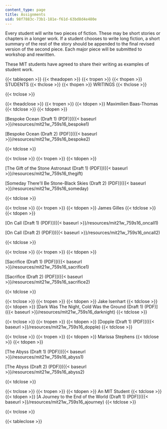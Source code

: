 ```yaml
---
content_type: page
title: Assignments
uid: 98f7883c-73b1-181e-f61d-63bd8d4e480e
---
```


Every student will write two pieces of fiction. These may be short stories or chapters in a longer work. If a student chooses to write long fiction, a short summary of the rest of the story should be appended to the final revised version of the second piece. Each major piece will be submitted to workshop and rewritten.

These MIT students have agreed to share their writing as examples of student work.

{{< tableopen >}}
{{< theadopen >}}
{{< tropen >}}
{{< thopen >}}
STUDENTS
{{< thclose >}}
{{< thopen >}}
WRITINGS
{{< thclose >}}

{{< trclose >}}

{{< theadclose >}}
{{< tropen >}}
{{< tdopen >}}
Maximilien Baas-Thomas
{{< tdclose >}}
{{< tdopen >}}


[Bespoke Ocean (Draft 1) (PDF)]({{< baseurl >}}/resources/mit21w_759s16_bespoke1)

[Bespoke Ocean (Draft 2) (PDF)]({{< baseurl >}}/resources/mit21w_759s16_bespoke2)


{{< tdclose >}}

{{< trclose >}}
{{< tropen >}}
{{< tdopen >}}


[The Gift of the Stone Astronaut (Draft 1) (PDF)]({{< baseurl >}}/resources/mit21w_759s16_thegift)

[Someday There'll Be Stone-Black Skies (Draft 2) (PDF)]({{< baseurl >}}/resources/mit21w_759s16_someday)


{{< tdclose >}}

{{< trclose >}}
{{< tropen >}}
{{< tdopen >}}
James Gilles
{{< tdclose >}}
{{< tdopen >}}


[On Call (Draft 1) (PDF)]({{< baseurl >}}/resources/mit21w_759s16_oncall1)

[On Call (Draft 2) (PDF)]({{< baseurl >}}/resources/mit21w_759s16_oncall2)


{{< tdclose >}}

{{< trclose >}}
{{< tropen >}}
{{< tdopen >}}


[Sacrifice (Draft 1) (PDF)]({{< baseurl >}}/resources/mit21w_759s16_sacrifice1)

[Sacrifice (Draft 2) (PDF)]({{< baseurl >}}/resources/mit21w_759s16_sacrifice2)


{{< tdclose >}}

{{< trclose >}}
{{< tropen >}}
{{< tdopen >}}
Jake Isenhart
{{< tdclose >}}
{{< tdopen >}}
[Dark Was The Night, Cold Was the Ground (Draft 1) (PDF)]({{< baseurl >}}/resources/mit21w_759s16_darknight)
{{< tdclose >}}

{{< trclose >}}
{{< tropen >}}
{{< tdopen >}}
[Dopple (Draft 1) (PDF)]({{< baseurl >}}/resources/mit21w_759s16_dopple)
{{< tdclose >}}

{{< trclose >}}
{{< tropen >}}
{{< tdopen >}}
Marissa Stephens
{{< tdclose >}}
{{< tdopen >}}


[The Abyss (Draft 1) (PDF)]({{< baseurl >}}/resources/mit21w_759s16_abyss1)

[The Abyss (Draft 2) (PDF)]({{< baseurl >}}/resources/mit21w_759s16_abyss2)


{{< tdclose >}}

{{< trclose >}}
{{< tropen >}}
{{< tdopen >}}
An MIT Student
{{< tdclose >}}
{{< tdopen >}}
[A Journey to the End of the World (Draft 1) (PDF)]({{< baseurl >}}/resources/mit21w_759s16_ajourney)
{{< tdclose >}}

{{< trclose >}}

{{< tableclose >}}